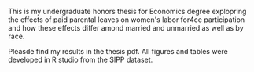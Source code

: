 

This is my undergraduate honors thesis for Economics degree explopring the effects of paid parental leaves on women's labor for4ce participation and how these effects differ amond married and unmarried as well as by race.

Pleasde find my results in the thesis pdf. All figures and tables were developed in R studio from the SIPP dataset.
